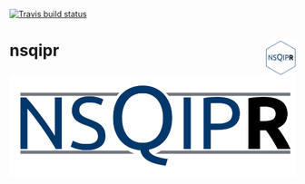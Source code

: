 
<!-- README.md is generated from README.Rmd. Please edit that file -->

<!-- badges: start -->

[![Travis build
status](https://travis-ci.org/doctortickle/nsqipr.svg?branch=master)](https://travis-ci.org/doctortickle/nsqipr)
<!-- badges: end -->

# nsqipr <img src='man/figures/nsqipr_hex.png' align="right" height="60" />

![NSQIPR Logo](man/figures/nsqipr_banner.png)
